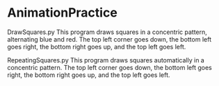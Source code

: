 # AnimationPractice

DrawSquares.py
This program draws squares in a concentric pattern, alternating blue and red.
The top left corner goes down, the bottom left goes right, the bottom right goes up, and the top left goes left.

RepeatingSquares.py
This program draws squares automatically in a concentric pattern.
The top left corner goes down, the bottom left goes right, the bottom right goes up, and the top left goes left.
